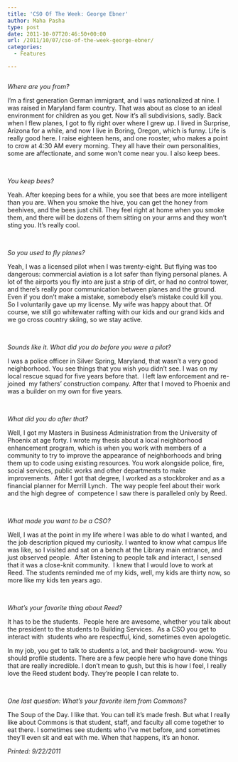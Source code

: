 ```yaml
---
title: 'CSO Of The Week: George Ebner'
author: Maha Pasha
type: post
date: 2011-10-07T20:46:50+00:00
url: /2011/10/07/cso-of-the-week-george-ebner/
categories:
  - Features

---
```

<p style="text-align: center;">
  <a href="https://i2.wp.com/www.reedquest.org/wp-content/uploads/2011/10/CSO-of-the-week1.jpg"><img class="aligncenter size-full wp-image-880" title="CSO of the week" src="https://i2.wp.com/www.reedquest.org/wp-content/uploads/2011/10/CSO-of-the-week1.jpg?resize=320%2C416" alt="" data-recalc-dims="1" /></a>
</p>

_Where are you from?_

I&#8217;m a first generation German immigrant, and I was nationalized at nine. I was raised in Maryland farm country. That was about as close to an ideal environment for children as you get. Now it&#8217;s all subdivisions, sadly. Back when I flew planes, I got to fly right over where I grew up. I lived in Surprise, Arizona for a while, and now I live in Boring, Oregon, which is funny. Life is really good here. I raise eighteen hens, and one rooster, who makes a point to crow at 4:30 AM every morning. They all have their own personalities, some are affectionate, and some won&#8217;t come near you. I also keep bees.

&nbsp;

_You keep bees?_

Yeah. After keeping bees for a while, you see that bees are more intelligent than you are. When you smoke the hive, you can get the honey from beehives, and the bees just chill. They feel right at home when you smoke them, and there will be dozens of them sitting on your arms and they won&#8217;t sting you. It&#8217;s really cool.

&nbsp;

_So you used to fly planes?_

Yeah, I was a licensed pilot when I was twenty-eight. But flying was too dangerous: commercial aviation is a lot safer than flying personal planes. A lot of the airports you fly into are just a strip of dirt, or had no control tower, and there&#8217;s really poor communication between planes and the ground. Even if you don&#8217;t make a mistake, somebody else&#8217;s mistake could kill you. So I voluntarily gave up my license. My wife was happy about that. Of course, we still go whitewater rafting with our kids and our grand kids and we go cross country skiing, so we stay active.

&nbsp;

_Sounds like it. What did you do before you were a pilot?_

I was a police officer in Silver Spring, Maryland, that wasn&#8217;t a very good neighborhood. You see things that you wish you didn&#8217;t see. I was on my local rescue squad for five years before that.  I left law enforcement and re-joined  my fathers&#8217; construction company. After that I moved to Phoenix and was a builder on my own for five years.

&nbsp;

_What did you do after that?_

Well, I got my Masters in Business Administration from the University of Phoenix at age forty. I wrote my thesis about a local neighborhood enhancement program, which is when you work with members of  a community to try to improve the appearance of neighborhoods and bring them up to code using existing resources. You work alongside police, fire, social services, public works and other departments to make improvements.  After I got that degree, I worked as a stockbroker and as a financial planner for Merrill Lynch.  The way people feel about their work and the high degree of  competence I saw there is paralleled only by Reed.

&nbsp;

_What made you want to be a CSO?_

Well, I was at the point in my life where I was able to do what I wanted, and the job description piqued my curiosity. I wanted to know what campus life was like, so I visited and sat on a bench at the Library main entrance, and just observed people.  After listening to people talk and interact, I sensed that it was a close-knit community.  I knew that I would love to work at Reed. The students reminded me of my kids, well, my kids are thirty now, so more like my kids ten years ago.

&nbsp;

_What&#8217;s your favorite thing about Reed?_

It has to be the students.  People here are awesome, whether you talk about the president to the students to Building Services.  As a CSO you get to interact with  students who are respectful, kind, sometimes even apologetic.

In my job, you get to talk to students a lot, and their background- wow. You should profile students. There are a few people here who have done things that are really incredible. I don&#8217;t mean to gush, but this is how I feel, I really love the Reed student body. They&#8217;re people I can relate to.

&nbsp;

_One last question: What&#8217;s your favorite item from Commons?_

The Soup of the Day. I like that. You can tell it&#8217;s made fresh. But what I really like about Commons is that student, staff, and faculty all come together to eat there. I sometimes see students who I&#8217;ve met before, and sometimes they&#8217;ll even sit and eat with me. When that happens, it&#8217;s an honor.

_Printed: 9/22/2011_